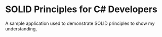 # SOLID Principles for C# Developers

A sample application used to demonstrate SOLID principles to show my understanding, 



